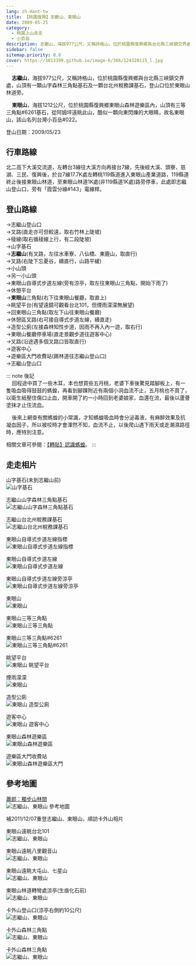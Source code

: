 ```yaml
---
lang: zh-Hant-tw
title: 【桃園復興】志繼山、東眼山
date: 2009-05-25
category: 
  - 桃園上山走走
  - 小百岳
description: 志繼山，海拔977公尺，又稱詩格山，位於桃園縣復興鄉與台北縣三峽鎮交界處，山頂有一顆山字森林三角點基石及一顆台北州稅務課基石，登山口位於東眼山林道旁。東眼山，海拔1212公尺，位於桃園縣復興鄉東眼山森林遊樂區內，山頂有三等三角點，從阿姆坪遠眺此山，酷似一顆向東閃爍的大眼睛，故名東眼山，該山名列台灣小百岳#022。
sidebar: false
sitemap.priority: 0.8
cover: https://1013399.github.io/image-6/366/124320115_l.jpg
---
```


    **志繼山**，海拔977公尺，又稱詩格山，位於桃園縣復興鄉與台北縣三峽鎮交界處，山頂有一顆山字森林三角點基石及一顆台北州稅務課基石，登山口位於東眼山林道旁。  

    **東眼山**，海拔1212公尺，位於桃園縣復興鄉東眼山森林遊樂區內，山頂有三等三角點#6261基石，從阿姆坪遠眺此山，酷似一顆向東閃爍的大眼睛，故名東眼山，該山名列台灣小百岳#022。

<!-- more -->

登山日期：2009/05/23

## 行車路線
北二高下大溪交流道，左轉台3線往大溪方向再接台7線，先後經大溪、頭寮、慈湖、三民、復興後，於台7線17.7K處左轉桃119縣道進入東眼山產業道路，119縣道終止後接東眼山林道，至東眼山林道1K處(非119縣道1K處)路旁停車，此處即志繼山登山口，旁有「霞雲分線#143」電線桿。

## 登山路線
→志繼山登山口  
→叉路(直走亦可但較遠，取右竹林上陡坡)  
→稜線(取右循稜線上行，有二段陡坡)  
→山字基石  
→**志繼山**(有叉路，左往水車寮、八仙橋、東鹿山，取直行)  
→叉路(右陡下忘憂谷，續直行，山路平緩)  
→小山頭  
→另一小山頭  
→東眼山自導式步道左線(旁有涼亭，取左往東眼山三角點，開始下雨了)  
→休憩平台  
→**東眼山**三角點(右下往東眼山餐廳，取直上)  
→眺望平台(有望遠鏡可觀看台北101，但煙雨濛濛無展望)  
→回東眼山三角點(取左下山往東眼山餐廳)  
→休憩區叉路(右可接自導式步道左線，續直走)  
→造型公廁(左接森林知性步道，因雨不再入內一遊，取右行)  
→東眼山餐廳停車場(直走景觀步道往遊客中心)  
→叉路(沿途遇多個叉路口皆取直行)  
→遊客中心  
→遊樂區大門收費站(踢林道往志繼山登山口)  
→志繼山登山口

::: note 後記  
    回程途中買了一些木耳，本也想買些五月桃，老婆下車後驚見踏腳板上，有一隻吸血吸得鼓鼓的螞蝗，再看到腳踝附近有兩個小洞血流不止，五月桃也不買了，以衛生紙壓住傷口止血，開車開了約一小時回到老婆娘家，血還在流，最後以蘆薈塗抹才止住流血。  

    後來上網查有關螞蝗的小常識，才知螞蝗吸血時會分泌毒液，有麻醉效果及抗凝血因子，所以被咬時才會渾然不知，血流不止，以後爬山遇下雨天或走潮濕路徑時，應特別注意。

相關文章可參閱：[【轉貼】認識螞蝗](/posts/post-363-2009-06-01.md)。
:::

## 走走相片
山字基石(未到志繼山前)  
![山字基石](https://1013399.github.io/image-6/366/124320007_l.jpg)

志繼山山字森林三角點基石  
![志繼山山字森林三角點基石](https://1013399.github.io/image-6/366/124320085_l.jpg)

志繼山台北州稅務課基石  
![志繼山台北州稅務課基石](https://1013399.github.io/image-6/366/124320091_l.jpg)

東眼山自導式步道左線指標  
![東眼山自導式步道左線指標](https://1013399.github.io/image-6/366/124320101_l.jpg)

東眼山自導式步道左線  
![東眼山自導式步道左線](https://1013399.github.io/image-6/366/124320109_l.jpg)

東眼山自導式步道左線旁涼亭  
![東眼山自導式步道左線旁涼亭](https://1013399.github.io/image-6/366/124320115_l.jpg)

東眼山  
![東眼山](https://1013399.github.io/image-6/366/124320122_l.jpg)

東眼山三等三角點  
![東眼山三等三角點](https://1013399.github.io/image-6/366/124320136_l.jpg)

東眼山三等三角點#6261  
![東眼山三等三角點#6261](https://1013399.github.io/image-6/366/124320217_l.jpg)

眺望平台  
![東眼山 眺望平台](https://1013399.github.io/image-6/366/124320221_l.jpg)

煙雨濛濛  
![東眼山](https://1013399.github.io/image-6/366/124320231_l.jpg)

造型公廁  
![東眼山 造型公廁](https://1013399.github.io/image-6/366/124320239_l.jpg)

遊客中心  
![東眼山 遊客中心](https://1013399.github.io/image-6/366/124320302_l.jpg)

東眼山森林遊樂區  
![東眼山森林遊樂區](https://1013399.github.io/image-6/366/124320330_l.jpg)

遊樂區大門收費站  
![東眼山森林遊樂區大門](https://1013399.github.io/image-6/366/124320492_l.jpg)

## 參考地圖
[蕭郎：獨步山林間](http://www.yougoipay.com/kenny/w701/index.htm)  
![志繼山、東眼山 參考地圖](https://1013399.github.io/image-6/366/124320697_l.jpg)

補2011/12/07重登志繼山、東眼山，順訪卡外山相片

東眼山遠眺台北101  
![志繼山、東眼山](https://1013399.github.io/image-6/366/204958450_l.jpg)

東眼山遠眺八里觀音山  
![志繼山、東眼山](https://1013399.github.io/image-6/366/204958451_l.jpg)

東眼山遠眺大屯山、七星山  
![志繼山、東眼山](https://1013399.github.io/image-6/366/204958452_l.jpg)

東眼山林道轉彎處涼亭(生痕化石前)  
![志繼山、東眼山](https://1013399.github.io/image-6/366/204958455_l.jpg)

卡外山登山口(涼亭右側約10公尺)  
![志繼山、東眼山](https://1013399.github.io/image-6/366/204958446_l.jpg)

卡外山森林三角點  
![志繼山、東眼山](https://1013399.github.io/image-6/366/204958453_l.jpg)

卡外山森林三角點  
![志繼山、東眼山](https://1013399.github.io/image-6/366/204958454_l.jpg)